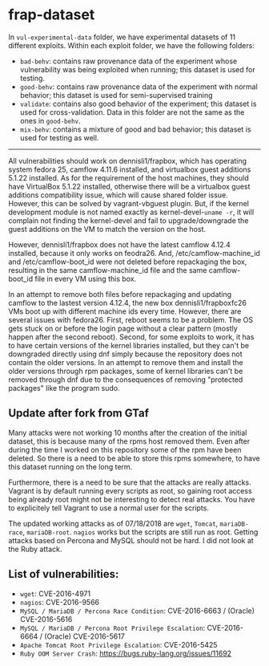 # frap-dataset

In `vul-experimental-data` folder, we have experimental datasets of 11 different exploits.
Within each exploit folder, we have the following folders:
- `bad-behv`: contains raw provenance data of the experiment whose vulnerability was being exploited when running; this dataset is used for testing.
- `good-behv`: contains raw provenance data of the experiment with normal behavior; this dataset is used for semi-supervised training
- `validate`: contains also good behavior of the experiment; this dataset is used for cross-validation. Data in this folder are not the same as the ones in `good-behv`.
- `mix-behv`: contains a mixture of good and bad behavior; this dataset is used for testing as well.

---
All vulnerabilities should work on dennisli1/frapbox, which has operating system fedora 25, camflow 4.11.6 installed, and virtualbox guest additions 5.1.22 installed.  As for the requirement of the host machines, they should have VirtualBox 5.1.22 installed, otherwise there will be a virtualbox guest additions compatibility issue, which will cause shared folder issue. However, this can be solved by vagrant-vbguest plugin. But, if the kernel development module is not named exactly as kernel-devel-`uname -r`, it will complain not finding the kernel-devel and fail to upgrade/downgrade the guest additions on the VM to match the version on the host. 

However, dennisli1/frapbox does not have the latest camflow 4.12.4 installed, because it only works on feodra26. And, /etc/camflow-machine_id and /etc/camflow-boot_id were not deleted before repackaging the box, resulting in the same camflow-machine_id file and the same camflow-boot_id file in every VM using this box. 

In an attempt to remove both files before repackaging and updating camflow to the lastest version 4.12.4, the new box dennisli1/frapboxfc26 VMs boot up with different machine ids every time. However, there are several issues with fedora26. First, reboot seems to be a problem. The OS gets stuck on or before the login page without a clear pattern (mostly happen after the second reboot). Second, for some exploits to work, it has to have certain versions of the kernel libraries installed, but they can't be downgraded directly using dnf simply because the repository does not contain the older versions. In an attempt to remove them and install the older versions through rpm packages, some of kernel libraries can't be removed through dnf due to the consequences of removing "protected packages" like the program sudo. 

## Update after fork from GTaf

Many attacks were not working 10 months after the creation of the initial dataset, this is because many of the rpms host removed them. Even after during the time I worked on this repository some of the rpm have been deleted. So there is a need to be able to store this rpms somewhere, to have this dataset running on the long term.

Furthermore, there is a need to be sure that the attacks are really attacks. Vagrant is by default running every scripts as root, so gaining root access being already root might not be interesting to detect real attacks. You have to explicitely tell Vagrant to use a normal user for the scripts.

The updated working attacks as of 07/18/2018 are `wget`, `Tomcat`, `mariaDB-race`, `mariaDB-root`. `nagios` works but the scripts are still run as root. Getting attacks based on Percona and MySQL should not be hard. I did not look at the Ruby attack.


## List of vulnerabilities:
- `wget`: CVE-2016-4971
- `nagios`: CVE-2016-9566
- `MySQL / MariaDB / Percona Race Condition`: CVE-2016-6663 / (Oracle) CVE-2016-5616
- `MySQL / MariaDB / Percona Root Privilege Escalation`: CVE-2016-6664 / (Oracle) CVE-2016-5617
- `Apache Tomcat Root Privilege Escalation`: CVE-2016-5425
- `Ruby OOM Server Crash`: https://bugs.ruby-lang.org/issues/11692
